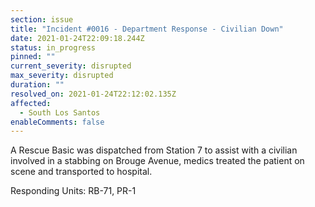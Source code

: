 ```yaml
---
section: issue
title: "Incident #0016 - Department Response - Civilian Down"
date: 2021-01-24T22:09:18.244Z
status: in_progress
pinned: ""
current_severity: disrupted
max_severity: disrupted
duration: ""
resolved_on: 2021-01-24T22:12:02.135Z
affected:
  - South Los Santos
enableComments: false
---
```

A Rescue Basic was dispatched from Station 7 to assist with a civilian involved in a stabbing on Brouge Avenue, medics treated the patient on scene and transported to hospital.

Responding Units: RB-71, PR-1